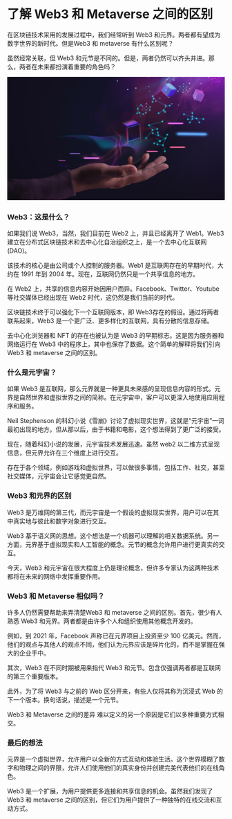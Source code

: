 # 了解 Web3 和 Metaverse 之间的区别




在区块链技术采用的发展过程中，我们经常听到 Web3 和元界。两者都有望成为数字世界的新时代。但是Web3 和 metaverse 有什么区别呢？

虽然经常关联，但 Web3 和元节是不同的。但是，两者仍然可以齐头并进。那么，两者在未来都扮演着重要的角色吗？

![img](61.png)



### Web3：这是什么？

如果我们说 Web3，当然，我们目前在 Web2 上，并且已经离开了 Web1。Web3 建立在分布式区块链技术和去中心化自治组织之上，是一个去中心化互联网 (DAO)。

该技术的核心是由公司或个人控制的服务器。Web1 是互联网存在的早期时代，大约在 1991 年到 2004 年。现在，互联网仍然只是一个共享信息的地方。

在 Web2 上，共享的信息内容开始因用户而异。Facebook、Twitter、Youtube 等社交媒体已经出现在 Web2 时代，这仍然是我们当前的时代。

区块链技术终于可以强化下一个互联网版本，即 Web3存在的假设。通过将两者联系起来，Web3 是一个更广泛、更多样化的互联网，具有分散的信息存储。

去中心化浏览器和 NFT 的存在也被认为是 Web3 的早期标志。这是因为服务器和网络运行在 Web3 中的程序上，其中也保存了数据。这个简单的解释将我们引向Web3 和 metaverse 之间的区别。

### 什么是元宇宙？

如果 Web3 是互联网，那么元界就是一种更具未来感的呈现信息内容的形式。元界是自然世界和虚拟世界之间的简称。在元宇宙中，客户可以更深入地使用应用程序和服务。

Neil Stephenson 的科幻小说《雪崩》讨论了虚拟现实世界，这就是“元宇宙”一词最初出现的地方。但从那以后，由于书籍和电影，这个想法得到了更广泛的接受。

现在，随着科幻小说的发展，元宇宙技术发展迅速。虽然 web2 以二维方式呈现信息，但元界允许在三个维度上进行交互。

存在于各个领域，例如游戏和虚拟世界，可以做很多事情，包括工作、社交，甚至社交媒体，元宇宙会让它感觉更自然。

### Web3 和元界的区别

Web3 是万维网的第三代，而元宇宙是一个假设的虚拟现实世界，用户可以在其中真实地与彼此和数字对象进行交互。

Web3 基于语义网的思想。这个想法是一个机器可以理解的相关数据系统。另一方面，元界基于虚拟现实和人工智能的概念。元节的概念允许用户进行更真实的交互。

今天，Web3 和元宇宙在很大程度上仍是理论概念，但许多专家认为这两种技术都将在未来的网络中发挥重要作用。

### Web3 和 Metaverse 相似吗？

许多人仍然需要帮助来弄清楚Web3 和 metaverse 之间的区别。首先，很少有人熟悉 Web3 和元界。两者都是由许多个人和组织使用其他概念开发的。

例如，到 2021 年，Facebook 声称已在元界项目上投资至少 100 亿美元。然而，他们的观点与其他人的观点不同，他们认为元界应该是碎片化的，而不是掌握在强大的企业手中。

其次，Web3 在不同时期被用来指代 Web3 和元节。包含仅强调两者都是互联网的第三个重要版本。

此外，为了将 Web3 与之前的 Web 区分开来，有些人仅将其称为沉浸式 Web 的下一个版本。换句话说，描述是一个元节。

Web3 和 Metaverse 之间的差异 难以定义的另一个原因是它们以多种重要方式相交。

### 最后的想法

元界是一个虚拟世界，允许用户以全新的方式互动和体验生活。这个世界模糊了数字和物理之间的界限，允许人们使用他们的真实身份并创建完美代表他们的在线角色。

Web3 是一个扩展，为用户提供更多连接和共享信息的机会。虽然我们发现了Web3 和 metaverse 之间的区别，但它们为用户提供了一种独特的在线交流和互动方式。
